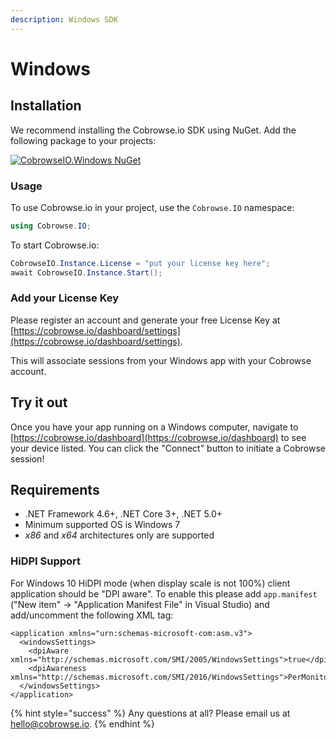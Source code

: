 ```yaml
---
description: Windows SDK
---
```


# Windows

## Installation

We recommend installing the Cobrowse.io SDK using NuGet. Add the following package to your projects:

[![CobrowseIO.Windows NuGet](https://img.shields.io/nuget/v/CobrowseIO.Windows.svg?label=CobrowseIO.Windows)](https://www.nuget.org/packages/CobrowseIO.Windows/)

### Usage

To use Cobrowse.io in your project, use the `Cobrowse.IO` namespace:

```csharp
using Cobrowse.IO;
```

To start Cobrowse.io:

```csharp
CobrowseIO.Instance.License = "put your license key here";
await CobrowseIO.Instance.Start();
```

### Add your License Key

Please register an account and generate your free License Key at [https://cobrowse.io/dashboard/settings](https://cobrowse.io/dashboard/settings).

This will associate sessions from your Windows app with your Cobrowse account.

## Try it out

Once you have your app running on a Windows computer, navigate to [https://cobrowse.io/dashboard](https://cobrowse.io/dashboard) to see your device listed. You can click the "Connect" button to initiate a Cobrowse session!

## Requirements

* .NET Framework 4.6+, .NET Core 3+, .NET 5.0+
* Minimum supported OS is Windows 7
* _x86_ and _x64_ architectures only are supported

### HiDPI Support

For Windows 10 HiDPI mode (when display scale is not 100%) client application should be "DPI aware". To enable this please add `app.manifest` ("New item" -> "Application Manifest File" in Visual Studio) and add/uncomment the following XML tag:

```markup
<application xmlns="urn:schemas-microsoft-com:asm.v3">
  <windowsSettings>
    <dpiAware xmlns="http://schemas.microsoft.com/SMI/2005/WindowsSettings">true</dpiAware>
    <dpiAwareness xmlns="http://schemas.microsoft.com/SMI/2016/WindowsSettings">PerMonitorV2</dpiAwareness>
  </windowsSettings>
</application>
```

{% hint style="success" %}
Any questions at all? Please email us at [hello@cobrowse.io](mailto:hello@cobrowse.io).
{% endhint %}
